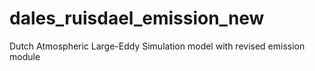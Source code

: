 # dales_ruisdael_emission_new
Dutch Atmospheric Large-Eddy Simulation model with revised emission module
